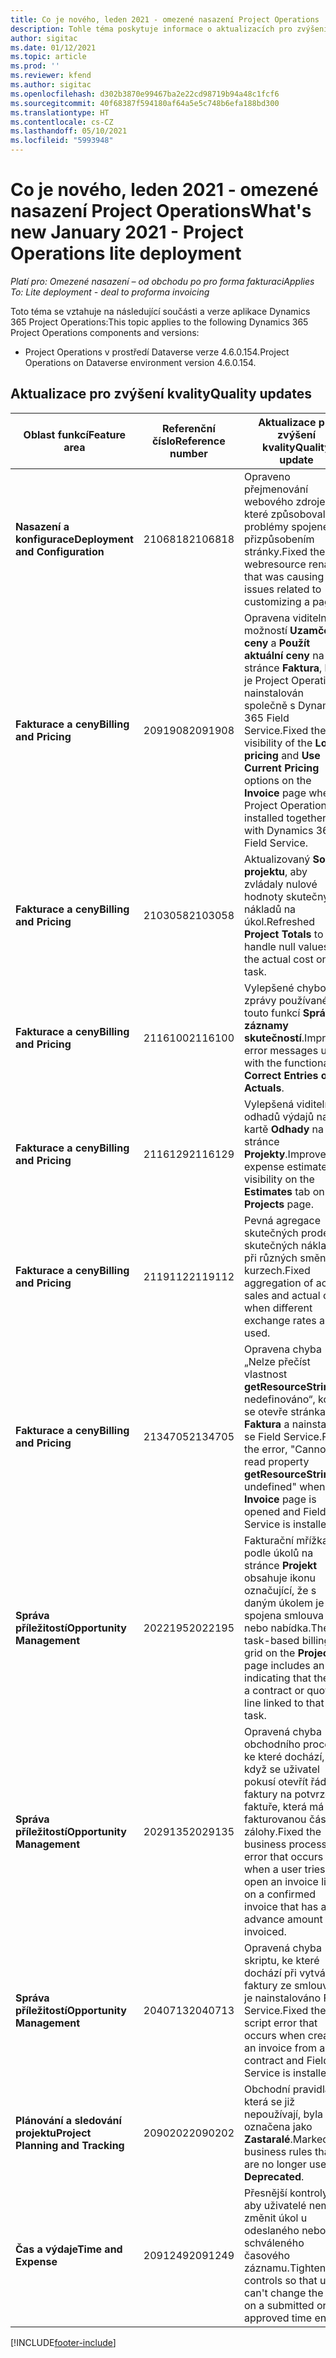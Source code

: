 ```yaml
---
title: Co je nového, leden 2021 - omezené nasazení Project Operations
description: Tohle téma poskytuje informace o aktualizacích pro zvýšení kvality, které jsou k dispozici v omezeném nasazení Project Operations z ledna 2021.
author: sigitac
ms.date: 01/12/2021
ms.topic: article
ms.prod: ''
ms.reviewer: kfend
ms.author: sigitac
ms.openlocfilehash: d302b3870e99467ba2e22cd98719b94a48c1fcf6
ms.sourcegitcommit: 40f68387f594180af64a5e5c748b6efa188bd300
ms.translationtype: HT
ms.contentlocale: cs-CZ
ms.lasthandoff: 05/10/2021
ms.locfileid: "5993948"
---
```

# <a name="whats-new-january-2021---project-operations-lite-deployment"></a><span data-ttu-id="79933-103">Co je nového, leden 2021 - omezené nasazení Project Operations</span><span class="sxs-lookup"><span data-stu-id="79933-103">What's new January 2021 - Project Operations lite deployment</span></span>


<span data-ttu-id="79933-104">_Platí pro: Omezené nasazení – od obchodu po pro forma fakturaci_</span><span class="sxs-lookup"><span data-stu-id="79933-104">_Applies To: Lite deployment - deal to proforma invoicing_</span></span>

<span data-ttu-id="79933-105">Toto téma se vztahuje na následující součásti a verze aplikace Dynamics 365 Project Operations:</span><span class="sxs-lookup"><span data-stu-id="79933-105">This topic applies to the following Dynamics 365 Project Operations components and versions:</span></span>

  - <span data-ttu-id="79933-106">Project Operations v prostředí Dataverse verze 4.6.0.154.</span><span class="sxs-lookup"><span data-stu-id="79933-106">Project Operations on Dataverse environment version 4.6.0.154.</span></span>
  
## <a name="quality-updates"></a><span data-ttu-id="79933-107">Aktualizace pro zvýšení kvality</span><span class="sxs-lookup"><span data-stu-id="79933-107">Quality updates</span></span>

| <span data-ttu-id="79933-108">**Oblast funkcí**</span><span class="sxs-lookup"><span data-stu-id="79933-108">**Feature area**</span></span> | <span data-ttu-id="79933-109">**Referenční číslo**</span><span class="sxs-lookup"><span data-stu-id="79933-109">**Reference number**</span></span> | <span data-ttu-id="79933-110">**Aktualizace pro zvýšení kvality**</span><span class="sxs-lookup"><span data-stu-id="79933-110">**Quality update**</span></span> |
| --- | --- | --- |
| <span data-ttu-id="79933-111">**Nasazení a konfigurace**</span><span class="sxs-lookup"><span data-stu-id="79933-111">**Deployment and Configuration**</span></span> | <span data-ttu-id="79933-112">2106818</span><span class="sxs-lookup"><span data-stu-id="79933-112">2106818</span></span> | <span data-ttu-id="79933-113">Opraveno přejmenování webového zdroje, které způsobovalo problémy spojené s přizpůsobením stránky.</span><span class="sxs-lookup"><span data-stu-id="79933-113">Fixed the webresource rename that was causing issues related to customizing a page.</span></span> |
| <span data-ttu-id="79933-114">**Fakturace a ceny**</span><span class="sxs-lookup"><span data-stu-id="79933-114">**Billing and Pricing**</span></span> | <span data-ttu-id="79933-115">2091908</span><span class="sxs-lookup"><span data-stu-id="79933-115">2091908</span></span> | <span data-ttu-id="79933-116">Opravena viditelnost možností **Uzamčení ceny** a **Použít aktuální ceny** na stránce **Faktura**, když je Project Operations nainstalován společně s Dynamics 365 Field Service.</span><span class="sxs-lookup"><span data-stu-id="79933-116">Fixed the visibility of the **Lock pricing** and **Use Current Pricing** options on the **Invoice** page when Project Operations is installed together with Dynamics 365 Field Service.</span></span> |
| <span data-ttu-id="79933-117">**Fakturace a ceny**</span><span class="sxs-lookup"><span data-stu-id="79933-117">**Billing and Pricing**</span></span> | <span data-ttu-id="79933-118">2103058</span><span class="sxs-lookup"><span data-stu-id="79933-118">2103058</span></span> | <span data-ttu-id="79933-119">Aktualizovaný **Součty projektu**, aby zvládaly nulové hodnoty skutečných nákladů na úkol.</span><span class="sxs-lookup"><span data-stu-id="79933-119">Refreshed **Project Totals** to handle null values for the actual cost on a task.</span></span> |
| <span data-ttu-id="79933-120">**Fakturace a ceny**</span><span class="sxs-lookup"><span data-stu-id="79933-120">**Billing and Pricing**</span></span> | <span data-ttu-id="79933-121">2116100</span><span class="sxs-lookup"><span data-stu-id="79933-121">2116100</span></span> | <span data-ttu-id="79933-122">Vylepšené chybové zprávy používané s touto funkcí **Správné záznamy skutečností**.</span><span class="sxs-lookup"><span data-stu-id="79933-122">Improved error messages used with the functionality, **Correct Entries on Actuals**.</span></span> |
| <span data-ttu-id="79933-123">**Fakturace a ceny**</span><span class="sxs-lookup"><span data-stu-id="79933-123">**Billing and Pricing**</span></span> | <span data-ttu-id="79933-124">2116129</span><span class="sxs-lookup"><span data-stu-id="79933-124">2116129</span></span> | <span data-ttu-id="79933-125">Vylepšená viditelnost odhadů výdajů na kartě **Odhady** na stránce **Projekty**.</span><span class="sxs-lookup"><span data-stu-id="79933-125">Improved expense estimates visibility on the **Estimates** tab on the **Projects** page.</span></span> |
| <span data-ttu-id="79933-126">**Fakturace a ceny**</span><span class="sxs-lookup"><span data-stu-id="79933-126">**Billing and Pricing**</span></span> | <span data-ttu-id="79933-127">2119112</span><span class="sxs-lookup"><span data-stu-id="79933-127">2119112</span></span> | <span data-ttu-id="79933-128">Pevná agregace skutečných prodejů a skutečných nákladů při různých směnných kurzech.</span><span class="sxs-lookup"><span data-stu-id="79933-128">Fixed aggregation of actual sales and actual cost when different exchange rates are used.</span></span> |
| <span data-ttu-id="79933-129">**Fakturace a ceny**</span><span class="sxs-lookup"><span data-stu-id="79933-129">**Billing and Pricing**</span></span> | <span data-ttu-id="79933-130">2134705</span><span class="sxs-lookup"><span data-stu-id="79933-130">2134705</span></span> | <span data-ttu-id="79933-131">Opravena chyba „Nelze přečíst vlastnost **getResourceString** z nedefinováno“, když se otevře stránka **Faktura** a nainstaluje se Field Service.</span><span class="sxs-lookup"><span data-stu-id="79933-131">Fixed the error, "Cannot read property **getResourceString** of undefined" when the **Invoice** page is opened and Field Service is installed.</span></span> |
| <span data-ttu-id="79933-132">**Správa příležitostí**</span><span class="sxs-lookup"><span data-stu-id="79933-132">**Opportunity Management**</span></span> | <span data-ttu-id="79933-133">2022195</span><span class="sxs-lookup"><span data-stu-id="79933-133">2022195</span></span> | <span data-ttu-id="79933-134">Fakturační mřížka podle úkolů na stránce **Projekt** obsahuje ikonu označující, že s daným úkolem je spojena smlouva nebo nabídka.</span><span class="sxs-lookup"><span data-stu-id="79933-134">The task-based billing grid on the **Project** page includes an icon indicating that there is a contract or quote line linked to that task.</span></span> |
| <span data-ttu-id="79933-135">**Správa příležitostí**</span><span class="sxs-lookup"><span data-stu-id="79933-135">**Opportunity Management**</span></span> | <span data-ttu-id="79933-136">2029135</span><span class="sxs-lookup"><span data-stu-id="79933-136">2029135</span></span> | <span data-ttu-id="79933-137">Opravená chyba obchodního procesu, ke které dochází, když se uživatel pokusí otevřít řádek faktury na potvrzené faktuře, která má fakturovanou částku zálohy.</span><span class="sxs-lookup"><span data-stu-id="79933-137">Fixed the business process error that occurs when a user tries to open an invoice line on a confirmed invoice that has an advance amount invoiced.</span></span> |
| <span data-ttu-id="79933-138">**Správa příležitostí**</span><span class="sxs-lookup"><span data-stu-id="79933-138">**Opportunity Management**</span></span> | <span data-ttu-id="79933-139">2040713</span><span class="sxs-lookup"><span data-stu-id="79933-139">2040713</span></span> | <span data-ttu-id="79933-140">Opravená chyba skriptu, ke které dochází při vytváření faktury ze smlouvy a je nainstalováno Field Service.</span><span class="sxs-lookup"><span data-stu-id="79933-140">Fixed the script error that occurs when creating an invoice from a contract and Field Service is installed.</span></span> |
| <span data-ttu-id="79933-141">**Plánování a sledování projektu**</span><span class="sxs-lookup"><span data-stu-id="79933-141">**Project Planning and Tracking**</span></span> | <span data-ttu-id="79933-142">2090202</span><span class="sxs-lookup"><span data-stu-id="79933-142">2090202</span></span> | <span data-ttu-id="79933-143">Obchodní pravidla, která se již nepoužívají, byla označena jako **Zastaralé**.</span><span class="sxs-lookup"><span data-stu-id="79933-143">Marked business rules that are no longer used as **Deprecated**.</span></span> |
| <span data-ttu-id="79933-144">**Čas a výdaje**</span><span class="sxs-lookup"><span data-stu-id="79933-144">**Time and Expense**</span></span> | <span data-ttu-id="79933-145">2091249</span><span class="sxs-lookup"><span data-stu-id="79933-145">2091249</span></span> | <span data-ttu-id="79933-146">Přesnější kontroly, aby uživatelé nemohli změnit úkol u odeslaného nebo schváleného časového záznamu.</span><span class="sxs-lookup"><span data-stu-id="79933-146">Tightened controls so that users can't change the task on a submitted or approved time entry.</span></span> |


[!INCLUDE[footer-include](../../includes/footer-banner.md)]
